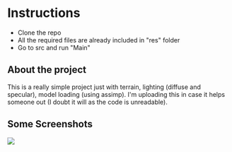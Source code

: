 # Instructions

- Clone the repo
- All the required files are already included in "res" folder
- Go to src and run "Main"

## About the project

This is a really simple project just with terrain, lighting (diffuse and specular), model loading (using assimp).
I'm uploading this in case it helps someone out (I doubt it will as the code is unreadable).

## Some Screenshots
<p>
    <img src="https://github.com/dumbYoyo/lwjglGameDemo_repo/tree/master/res/ss">
</p>

